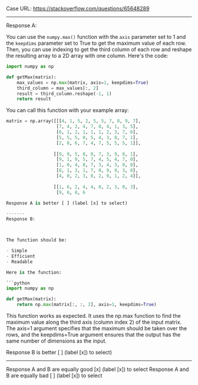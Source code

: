 Case URL: https://stackoverflow.com/questions/65648289

------
Response A:

You can use the `numpy.max()` function with the `axis` parameter set to 1 and the `keepdims` parameter set to True to get the maximum value of each row. Then, you can use indexing to get the third column of each row and reshape the resulting array to a 2D array with one column. Here's the code:

```python
import numpy as np

def getMax(matrix):
    max_values = np.max(matrix, axis=1, keepdims=True)
    third_column = max_values[:, 2]
    result = third_column.reshape(-1, 1)
    return result
```

You can call this function with your example array:

```python
matrix = np.array([[[4, 1, 5, 2, 5, 5, 7, 8, 9, 7],
                   [7, 4, 2, 4, 7, 8, 4, 1, 3, 5],
                   [6, 1, 2, 1, 1, 1, 2, 3, 7, 6],
                   [5, 5, 5, 0, 5, 4, 3, 8, 7, 1],
                   [2, 8, 6, 7, 4, 7, 5, 5, 5, 1]],
                  
                  [[9, 9, 5, 8, 0, 7, 3, 9, 8, 1],
                   [9, 1, 9, 5, 7, 4, 5, 4, 7, 0],
                   [1, 0, 4, 8, 7, 3, 4, 3, 8, 8],
                   [8, 1, 3, 1, 7, 0, 9, 9, 3, 8],
                   [4, 0, 2, 3, 8, 2, 0, 1, 2, 4]],
                  
                  [[1, 6, 2, 4, 4, 0, 2, 3, 0, 3],
                   [9, 6, 8, 6

Response A is better [ ] (label [x] to select)

-------
Response B:



The function should be:

- Simple
- Efficient
- Readable

Here is the function:

```python
import numpy as np

def getMax(matrix):
    return np.max(matrix[:, :, 2], axis=1, keepdims=True)
```

This function works as expected. It uses the np.max function to find the maximum value along the third axis (column index 2) of the input matrix. The axis=1 argument specifies that the maximum should be taken over the rows, and the keepdims=True argument ensures that the output has the same number of dimensions as the input.

Response B is better [ ] (label [x]) to select)

-------

Response A and B are equally good [x] (label [x]) to select
Response A and B are equally bad [ ] (label [x]) to select
